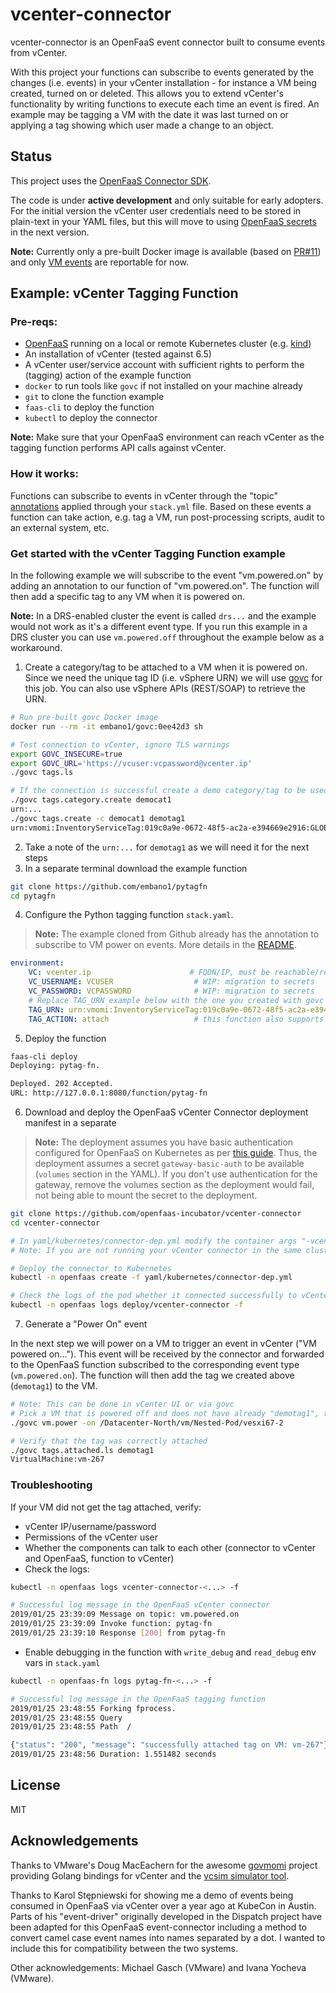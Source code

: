 # vcenter-connector

vcenter-connector is an OpenFaaS event connector built to consume events from vCenter.

With this project your functions can subscribe to events generated by the changes (i.e. events) in your vCenter installation - for instance a VM being created, turned on or deleted. This allows you to extend vCenter's functionality by writing functions to execute each time an event is fired. An example may be tagging a VM with the date it was last turned on or applying a tag showing which user made a change to an object. 

## Status

This project uses the [OpenFaaS Connector SDK](https://github.com/openfaas-incubator/connector-sdk).

The code is under **active development** and only suitable for early adopters. For the initial version the vCenter user credentials need to be stored in plain-text in your YAML files, but this will move to using [OpenFaaS secrets](https://docs.openfaas.com/reference/secrets/) in the next version.

**Note:** Currently only a pre-built Docker image is available (based on [PR#11](https://github.com/openfaas-incubator/vcenter-connector/pull/11)) and only [VM events](https://code.vmware.com/doc/preview?id=4206#/doc/vim.event.VmEvent.html) are reportable for now.

## Example: vCenter Tagging Function

### Pre-reqs:

* [OpenFaaS](https://docs.openfaas.com/) running on a local or remote Kubernetes cluster (e.g. [kind](https://blog.alexellis.io/get-started-with-openfaas-and-kind/))
* An installation of vCenter (tested against 6.5)
* A vCenter user/service account with sufficient rights to perform the (tagging) action of the example function
* `docker` to run tools like `govc` if not installed on your machine already
* `git` to clone the function example
* `faas-cli` to deploy the function
* `kubectl` to deploy the connector

**Note:** Make sure that your OpenFaaS environment can reach vCenter as the tagging function performs API calls against vCenter.

### How it works:

Functions can subscribe to events in vCenter through the "topic" [annotations](https://docs.openfaas.com/reference/yaml/#function-annotations) applied through your `stack.yml` file. Based on these events a function can take action, e.g. tag a VM, run post-processing scripts, audit to an external system, etc.

### Get started with the vCenter Tagging Function example

In the following example we will subscribe to the event "vm.powered.on" by adding an annotation to our function of "vm.powered.on". The function will then add a specific tag to any VM when it is powered on.

**Note:** In a DRS-enabled cluster the event is called `drs...` and the example would not work as it's a different event type. If you run this example in a DRS cluster you can use `vm.powered.off` throughout the example below as a workaround.

1) Create a category/tag to be attached to a VM when it is powered on. Since we need the unique tag ID (i.e. vSphere URN) we will use [govc](https://github.com/vmware/govmomi/tree/master/govc) for this job. You can also use vSphere APIs (REST/SOAP) to retrieve the URN.

```bash
# Run pre-built govc Docker image
docker run --rm -it embano1/govc:0ee42d3 sh

# Test connection to vCenter, ignore TLS warnings
export GOVC_INSECURE=true
export GOVC_URL='https://vcuser:vcpassword@vcenter.ip' 
./govc tags.ls

# If the connection is successful create a demo category/tag to be used by the function
./govc tags.category.create democat1
urn:...
./govc tags.create -c democat1 demotag1
urn:vmomi:InventoryServiceTag:019c0a9e-0672-48f5-ac2a-e394669e2916:GLOBAL
```
2) Take a note of the `urn:...` for `demotag1` as we will need it for the next steps
3) In a separate terminal download the example function

```bash
git clone https://github.com/embano1/pytagfn
cd pytagfn
```

4) Configure the Python tagging function `stack.yaml`. 

> **Note:** The example cloned from Github already has the annotation to subscribe to VM power on events. More details in the [README](https://github.com/embano1/pytagfn/blob/master/README.md).

```yaml
environment:
    VC: vcenter.ip                      # FQDN/IP, must be reachable/resolvable from OpenFaaS
    VC_USERNAME: VCUSER                  # WIP: migration to secrets
    VC_PASSWORD: VCPASSWORD              # WIP: migration to secrets
    # Replace TAG_URN example below with the one you created with govc above
    TAG_URN: urn:vmomi:InventoryServiceTag:019c0a9e-0672-48f5-ac2a-e394669e2916:GLOBAL 
    TAG_ACTION: attach                   # this function also supports detach
```

5) Deploy the function

```bash
faas-cli deploy
Deploying: pytag-fn.

Deployed. 202 Accepted.
URL: http://127.0.0.1:8080/function/pytag-fn
```

6) Download and deploy the OpenFaaS vCenter Connector deployment manifest in a separate

> **Note:** The deployment assumes you have basic authentication configured for OpenFaaS on Kubernetes as per [this guide](https://github.com/openfaas/faas-netes/blob/67f61a468bc73833e53b626fa5243f5d539a9e00/yaml/README.md#L5). Thus, the deployment assumes a secret `gateway-basic-auth` to be available (`volumes` section in the YAML). If you don't use authentication for the gateway, remove the volumes section as the deployment would fail, not being able to mount the secret to the deployment.

```bash
git clone https://github.com/openfaas-incubator/vcenter-connector
cd vcenter-connector

# In yaml/kubernetes/connector-dep.yml modify the container args "-vcenter" (following URL scheme), "-vc-user" and "-vc-pass" accordingly
# Note: If you are not running your vCenter connector in the same cluster as OpenFaaS edit the -gateway flag

# Deploy the connector to Kubernetes
kubectl -n openfaas create -f yaml/kubernetes/connector-dep.yml

# Check the logs of the pod whether it connected successfully to vCenter and OpenFaaS
kubectl -n openfaas logs deploy/vcenter-connector -f
```

7) Generate a "Power On" event

In the next step we will power on a VM to trigger an event in vCenter ("VM powered on..."). This event will be received by the connector and forwarded to the OpenFaaS function subscribed to the corresponding event type (`vm.powered.on`). The function will then add the tag we created above (`demotag1`) to the VM.

```bash
# Note: This can be done in vCenter UI or via govc
# Pick a VM that is powered off and does not have already "demotag1", then in the running govc container power on the VM
./govc vm.power -on /Datacenter-North/vm/Nested-Pod/vesxi67-2

# Verify that the tag was correctly attached
./govc tags.attached.ls demotag1
VirtualMachine:vm-267
```

### Troubleshooting

If your VM did not get the tag attached, verify:

- vCenter IP/username/password
- Permissions of the vCenter user
- Whether the components can talk to each other (connector to vCenter and OpenFaaS, function to vCenter)
- Check the logs:

```bash
kubectl -n openfaas logs vcenter-connector-<...> -f

# Successful log message in the OpenFaaS vCenter connector
2019/01/25 23:39:09 Message on topic: vm.powered.on
2019/01/25 23:39:09 Invoke function: pytag-fn
2019/01/25 23:39:10 Response [200] from pytag-fn
```
- Enable debugging in the function with `write_debug` and `read_debug` env vars in `stack.yaml`

```bash
kubectl -n openfaas-fn logs pytag-fn-<...> -f

# Successful log message in the OpenFaaS tagging function
2019/01/25 23:48:55 Forking fprocess.
2019/01/25 23:48:55 Query
2019/01/25 23:48:55 Path  /

{"status": "200", "message": "successfully attached tag on VM: vm-267"}
2019/01/25 23:48:56 Duration: 1.551482 seconds
```

## License

MIT

## Acknowledgements

Thanks to VMware's Doug MacEachern for the awesome [govmomi](https://github.com/vmware/govmomi) project providing Golang bindings for vCenter and the [vcsim simulator tool](https://github.com/vmware/govmomi/blob/master/vcsim/README.md).

Thanks to Karol Stępniewski for showing me a demo of events being consumed in OpenFaaS via vCenter over a year ago at KubeCon in Austin. Parts of his "event-driver" originally developed in the Dispatch project have been adapted for this OpenFaaS event-connector including a method to convert camel case event names into names separated by a dot. I wanted to include this for compatibility between the two systems.

Other acknowledgements: Michael Gasch (VMware) and Ivana Yocheva (VMware).
